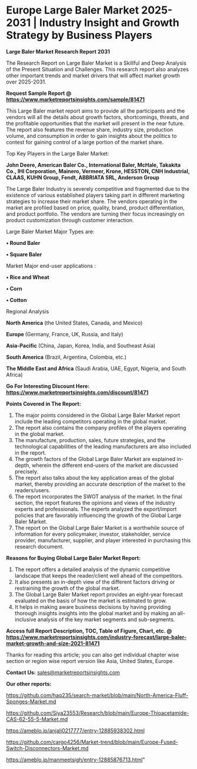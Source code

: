 # Europe Large Baler Market 2025-2031 | Industry Insight and Growth Strategy by Business Players

<strong>Large Baler Market Research Report 2031</strong>

The Research Report on Large Baler Market is a Skillful and Deep Analysis of the Present Situation and Challenges. This research report also analyzes other important trends and market drivers that will affect market growth over 2025-2031.

<strong>Request Sample Report @ <a href=https://www.marketreportsinsights.com/sample/81471>https://www.marketreportsinsights.com/sample/81471</a></strong>

This Large Baler market report aims to provide all the participants and the vendors will all the details about growth factors, shortcomings, threats, and the profitable opportunities that the market will present in the near future. The report also features the revenue share, industry size, production volume, and consumption in order to gain insights about the politics to contest for gaining control of a large portion of the market share.

Top Key Players in the Large Baler Market:

<strong>John Deere, American Baler Co., International Baler, McHale, Takakita Co., IHI Corporation, Mainero, Vermeer, Krone, HESSTON, CNH Industrial, CLAAS, KUHN Group, Fendt, ABBRIATA SRL, Anderson Group</strong>

The Large Baler Industry is severely competitive and fragmented due to the existence of various established players taking part in different marketing strategies to increase their market share. The vendors operating in the market are profiled based on price, quality, brand, product differentiation, and product portfolio. The vendors are turning their focus increasingly on product customization through customer interaction.

Large Baler Market Major Types are:

<strong>• Round Baler

• Square Baler</strong>

Market Major end-user applications :

<strong>• Rice and Wheat

• Corn

• Cotton</strong>

Regional Analysis

</u><strong><b>North America</b></strong> (the United States, Canada, and Mexico)

<strong><b>Europe </b></strong>(Germany, France, UK, Russia, and Italy)

<strong><b>Asia-Pacific</b></strong> (China, Japan, Korea, India, and Southeast Asia)

<strong><b>South America</b></strong> (Brazil, Argentina, Colombia, etc.)

<strong><b>The Middle East and Africa</b></strong> (Saudi Arabia, UAE, Egypt, Nigeria, and South Africa)

<strong>Go For Interesting Discount Here: <a href=https://www.marketreportsinsights.com/discount/81471>https://www.marketreportsinsights.com/discount/81471</a></strong>

<strong>Points Covered in The Report:</strong>
<ol>
  <li>The major points considered in the Global Large Baler Market report include the leading competitors operating in the global market.</li>
  <li>The report also contains the company profiles of the players operating in the global market.</li>
  <li>The manufacture, production, sales, future strategies, and the technological capabilities of the leading manufacturers are also included in the report.</li>
  <li>The growth factors of the Global Large Baler Market are explained in-depth, wherein the different end-users of the market are discussed precisely.</li>
  <li>The report also talks about the key application areas of the global market, thereby providing an accurate description of the market to the readers/users.</li>
  <li>The report incorporates the SWOT analysis of the market. In the final section, the report features the opinions and views of the industry experts and professionals. The experts analyzed the export/import policies that are favorably influencing the growth of the Global Large Baler Market.</li>
  <li>The report on the Global Large Baler Market is a worthwhile source of information for every policymaker, investor, stakeholder, service provider, manufacturer, supplier, and player interested in purchasing this research document.</li>
</ol>
<strong>Reasons for Buying Global Large Baler Market Report:</strong>

<ol>
  <li>The report offers a detailed analysis of the dynamic competitive landscape that keeps the reader/client well ahead of the competitors.</li>
  <li>It also presents an in-depth view of the different factors driving or restraining the growth of the global market.</li>
  <li>The Global Large Baler Market report provides an eight-year forecast evaluated on the basis of how the market is estimated to grow.</li>
  <li>It helps in making aware business decisions by having providing thorough insights insights into the global market and by making an all-inclusive analysis of the key market segments and sub-segments.</li>
</ol>
<strong>Access full Report Description, TOC, Table of Figure, Chart, etc. @ <a href=https://www.marketreportsinsights.com/industry-forecast/large-baler-market-growth-and-size-2021-81471>https://www.marketreportsinsights.com/industry-forecast/large-baler-market-growth-and-size-2021-81471</a></strong>


Thanks for reading this article; you can also get individual chapter wise section or region wise report version like Asia, United States, Europe.

<strong>Contact Us:</strong>
sales@marketreportsinsights.com

<strong>Our other reports:</strong>

<a href=https://github.com/haq235/search-market/blob/main/North-America-Fluff-Sponges-Market.md>https://github.com/haq235/search-market/blob/main/North-America-Fluff-Sponges-Market.md</a>

<a href=https://github.com/Siya23553/Research/blob/main/Europe-Thioacetamide-CAS-62-55-5-Market.md>https://github.com/Siya23553/Research/blob/main/Europe-Thioacetamide-CAS-62-55-5-Market.md</a>

<a href=https://ameblo.jp/anjali0217777/entry-12885938302.html>https://ameblo.jp/anjali0217777/entry-12885938302.html</a>

<a href=https://github.com/cargo4256/Market-trend/blob/main/Europe-Fused-Switch-Disconnectors-Market.md>https://github.com/cargo4256/Market-trend/blob/main/Europe-Fused-Switch-Disconnectors-Market.md</a>

<a href=https://ameblo.jp/manmeetsigh/entry-12885876713.html>https://ameblo.jp/manmeetsigh/entry-12885876713.html</a>"

